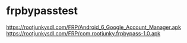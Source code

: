 # frpbypasstest

https://rootjunkysdl.com/FRP/Android_6_Google_Account_Manager.apk  
https://rootjunkysdl.com/FRP/com.rootjunky.frpbypass-1.0.apk

